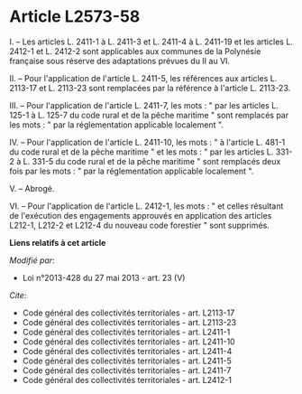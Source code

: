 # Article L2573-58

I. – Les articles L. 2411-1 à L. 2411-3 et L. 2411-4 à L. 2411-19 et les articles L. 2412-1 et L. 2412-2 sont applicables aux
communes de la Polynésie française sous réserve des adaptations prévues du II au VI.

II. – Pour l'application de l'article L. 2411-5, les références aux articles L. 2113-17 et L. 2113-23 sont remplacées par la
référence à l'article L. 2113-23.

III. – Pour l'application de l'article L. 2411-7, les mots : " par les articles L. 125-1 à L. 125-7 du code rural et de la
pêche maritime " sont remplacés par les mots : " par la réglementation applicable localement ".

IV. – Pour l'application de l'article L. 2411-10, les mots : " à l'article L. 481-1 du code rural et de la pêche maritime "
et les mots : " par les articles L. 331-2 à L. 331-5 du code rural et de la pêche maritime " sont remplacés deux fois par les
mots : " par la réglementation applicable localement ".

V. – Abrogé.

VI. – Pour l'application de l'article L. 2412-1, les mots : " et celles résultant de l'exécution des engagements approuvés en
application des articles L212-1, L212-2 et L212-4 du nouveau code forestier " sont supprimés.

**Liens relatifs à cet article**

_Modifié par_:

  - Loi n°2013-428 du 27 mai 2013 - art. 23 (V)

_Cite_:

  - Code général des collectivités territoriales - art. L2113-17
  - Code général des collectivités territoriales - art. L2113-23
  - Code général des collectivités territoriales - art. L2411-1
  - Code général des collectivités territoriales - art. L2411-10
  - Code général des collectivités territoriales - art. L2411-4
  - Code général des collectivités territoriales - art. L2411-5
  - Code général des collectivités territoriales - art. L2411-7
  - Code général des collectivités territoriales - art. L2412-1
